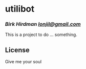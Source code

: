 # utilibot
### _Birk Hirdman <lonjil@gmail.com>_

This is a project to do ... something.

## License

Give me your soul

